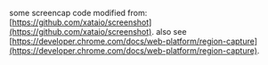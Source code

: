 some screencap code modified from: [https://github.com/xataio/screenshot](https://github.com/xataio/screenshot).
also see [https://developer.chrome.com/docs/web-platform/region-capture](https://developer.chrome.com/docs/web-platform/region-capture).

